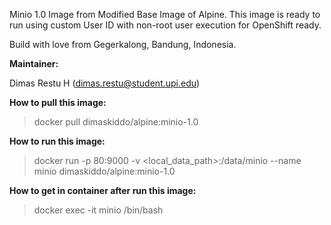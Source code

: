 Minio 1.0 Image from Modified Base Image of Alpine. This image is ready to run using custom User ID with non-root user execution for OpenShift ready.

Build with love from Gegerkalong, Bandung, Indonesia.

**Maintainer:**

Dimas Restu H (<dimas.restu@student.upi.edu>)

**How to pull this image:**

> docker pull dimaskiddo/alpine:minio-1.0

**How to run this image:**

> docker run -p 80:9000 -v <local_data_path>:/data/minio --name minio dimaskiddo/alpine:minio-1.0

**How to get in container after run this image:**

> docker exec -it minio /bin/bash
